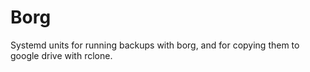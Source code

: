 # Borg

Systemd units for running backups with borg, and for copying them to google drive with rclone.
